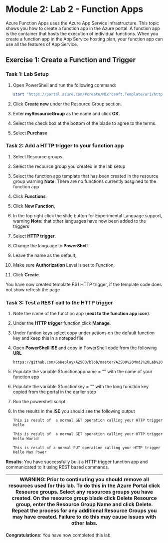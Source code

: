 
# Module 2: Lab 2 - Function Apps


Azure Function Apps uses the Azure App Service infrastructure. This topic shows you how to create a function app in the Azure portal. A function app is the container that hosts the execution of individual functions. When you create a function app in the App Service hosting plan, your function app can use all the features of App Service.

## Exercise 1: Create a Function and Trigger

### Task 1: Lab Setup

1.  Open PowerShell and run the following command:

     ```powershell
    start "https://portal.azure.com/#create/Microsoft.Template/uri/https%3A%2F%2Fraw.githubusercontent.com%2FMicrosoftLearning%2FAZ-500-Azure-Security%2Fmaster%2FAllfiles%2FLabs%2FMod2_Lab02%2Ftemplate.json" 
     ```

2.  Click **Create new** under the Resource Group section.
3.  Enter **myResourceGroup** as the name and click **OK**.
4.  Select the check box at the bottom of the blade to agree to the terms.
5.  Select **Purchase**


### Task 2: Add a HTTP trigger to your function app

1.  Select Resource groups

1.  Select the recource group you created in the lab setup

1.  Select the function app template that has been created in the resource group
warning
**Note**: There are no functions currently assgined to the function app


1.  Click **Functions**.

1.  Click **New Function**,

1.  In the top right click the slide button for Experimental Language support,
warning
**Note**: that other languages have now been added to the triggers


1.  Select **HTTP trigger**.

1.  Change the language to **PowerShell**.

1.  Leave the name as the default,

1.  Make sure **Authorization** Level is set to Function,

1.  Click **Create**.

 You have now created template PS1 HTTP trigger, if the template code does not show refresh the page 

### Task 3: Test a REST call to the HTTP trigger

1.  Note the name of the function app (**next to the function app icon**).

1.  Under the **HTTP trigger** function click **Manage**.

1.  Under funtion keys select copy under actions on the default function key and keep this in a notepad file

1.  Open **PowerShell ISE** and copy in PowerShell code from the following **URL**

     ```cli
    https://github.com/GoDeploy/AZ500/blob/master/AZ500%20Mod2%20Lab%202/RESTgetHTTPtrigger.ps1
     ```

1.  Populate the variable $functionappname = "" with the name of your function app

1.  Populate the variable $functionkey = "" with the long function key copied from the portal in the earlier step

1.  Run the powershell script

1.  In the results in the **ISE** you should see the following output

    ```powershell
    This is result of  a normal GET operation calling your HTTP trigger
    Hello 

    This is result of  a normal GET operation calling your HTTP trigger with an extra parameter passed to the trigger
    Hello World!

    This is result of a normal PUT operation calling your HTTP trigger that feeds a hash table converted to JSON to the HTTP triggger
    Hello Max Power
    ```

**Results**: You have successfully built a HTTP trigger function app and communicated to it using REST based commands.


| WARNING: Prior to continuting you should remove all resources used for this lab.  To do this in the **Azure Portal** click **Resource groups**.  Select any resources groups you have created.  On the resource group blade click **Delete Resource group**, enter the Resource Group Name and click **Delete**.  Repeat the process for any additional Resource Groups you may have created. **Failure to do this may cause issues with other labs.** |
| --- |

**Congratulations**: You have now completed this lab.
